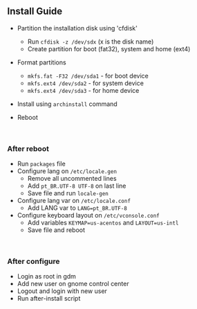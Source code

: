 ## Install Guide


- Partition the installation disk using 'cfdisk' 
  - Run `cfdisk -z /dev/sdx` (x is the disk name)
  - Create partition for boot (fat32), system and home (ext4)

- Format partitions
  - `mkfs.fat -F32 /dev/sda1` - for boot device
  - `mkfs.ext4 /dev/sda2` - for system device
  - `mkfs.ext4 /dev/sda3` - for home device

- Install using `archinstall` command
- Reboot

<br/>

### After reboot
- Run `packages` file
- Configure lang on `/etc/locale.gen`
  - Remove all uncommented lines
  - Add `pt_BR.UTF-8 UTF-8` on last line
  - Save file and run `locale-gen`
- Configure lang var on `/etc/locale.conf`
  - Add LANG var to `LANG=pt_BR.UTF-8`
- Configure keyboard layout on `/etc/vconsole.conf`
  - Add variables `KEYMAP=us-acentos` and `LAYOUT=us-intl`
  - Save file and reboot

<br />

### After configure
- Login as root in gdm
- Add new user on gnome control center
- Logout and login with new user
- Run after-install script